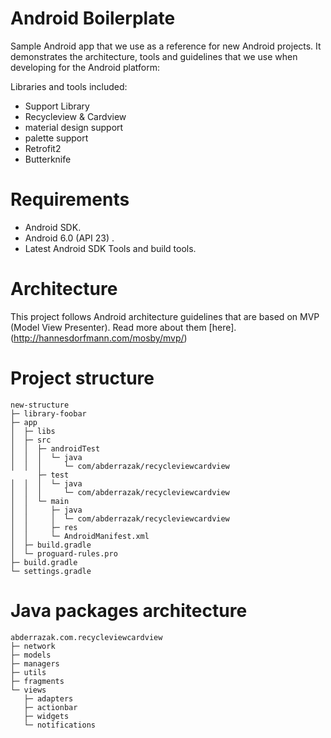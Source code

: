 # Android Boilerplate

Sample Android app that we use as a reference for new Android projects. It demonstrates the architecture, tools and guidelines that we use when developing for the Android platform:

Libraries and tools included:

- Support Library
- Recycleview & Cardview
- material design support
- palette support
- Retrofit2
- Butterknife

# Requirements
- Android SDK.
- Android 6.0 (API 23) .
- Latest Android SDK Tools and build tools.

# Architecture
This project follows Android architecture guidelines that are based on MVP (Model View Presenter). Read more about them [here].(http://hannesdorfmann.com/mosby/mvp/)

# Project structure
```
new-structure
├─ library-foobar
├─ app
│  ├─ libs
│  ├─ src
│  │  ├─ androidTest
│  │  │  └─ java
│  │  │     └─ com/abderrazak/recycleviewcardview
      ├─ test
│  │  │  └─ java
│  │  │     └─ com/abderrazak/recycleviewcardview
│  │  └─ main
│  │     ├─ java
│  │     │  └─ com/abderrazak/recycleviewcardview
│  │     ├─ res
│  │     └─ AndroidManifest.xml
│  ├─ build.gradle
│  └─ proguard-rules.pro
├─ build.gradle
└─ settings.gradle
```
# Java packages architecture

```
abderrazak.com.recycleviewcardview
├─ network
├─ models
├─ managers
├─ utils
├─ fragments
└─ views
   ├─ adapters
   ├─ actionbar
   ├─ widgets
   └─ notifications
```
